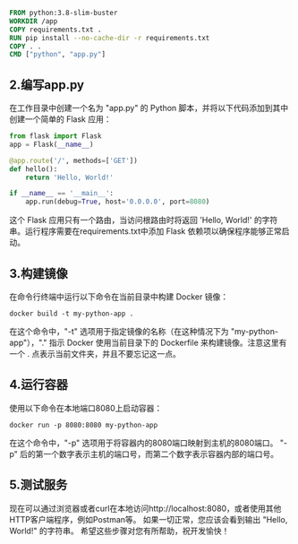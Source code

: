 ```Dockerfile
FROM python:3.8-slim-buster
WORKDIR /app 
COPY requirements.txt .
RUN pip install --no-cache-dir -r requirements.txt
COPY . .
CMD ["python", "app.py"]
```

## 2.编写app.py
在工作目录中创建一个名为 "app.py" 的 Python 脚本，并将以下代码添加到其中创建一个简单的 Flask 应用：
```python
from flask import Flask
app = Flask(__name__)

@app.route('/', methods=['GET'])
def hello():
    return 'Hello, World!'

if __name__ == '__main__':
    app.run(debug=True, host='0.0.0.0', port=8080)
```
这个 Flask 应用只有一个路由，当访问根路由时将返回 'Hello, World!' 的字符串。运行程序需要在requirements.txt中添加 Flask 依赖项以确保程序能够正常启动。
## 3.构建镜像
在命令行终端中运行以下命令在当前目录中构建 Docker 镜像：
```shell
docker build -t my-python-app .
```
在这个命令中，"-t" 选项用于指定镜像的名称（在这种情况下为 "my-python-app"），"." 指示 Docker 使用当前目录下的 Dockerfile 来构建镜像。注意这里有一个 . 点表示当前文件夹，并且不要忘记这一点。
## 4.运行容器
使用以下命令在本地端口8080上启动容器：
```shell
docker run -p 8080:8080 my-python-app
```
在这个命令中，"-p" 选项用于将容器内的8080端口映射到主机的8080端口。 "-p" 后的第一个数字表示主机的端口号，而第二个数字表示容器内部的端口号。
## 5.测试服务
现在可以通过浏览器或者curl在本地访问http://localhost:8080，或者使用其他HTTP客户端程序，例如Postman等。
如果一切正常，您应该会看到输出 "Hello, World!" 的字符串。
希望这些步骤对您有所帮助，祝开发愉快！